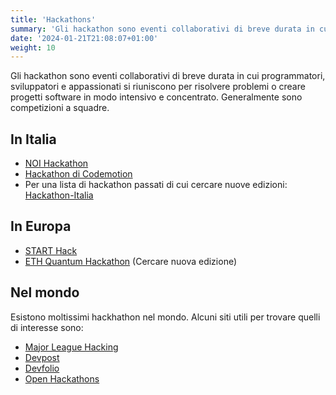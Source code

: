 ```yaml
---
title: 'Hackathons'
summary: 'Gli hackathon sono eventi collaborativi di breve durata in cui programmatori, sviluppatori e appassionati si riuniscono per risolvere problemi o creare progetti software in modo intensivo e concentrato. Generalmente sono competizioni a squadre.'
date: '2024-01-21T21:08:07+01:00'
weight: 10
---
```


Gli hackathon sono eventi collaborativi di breve durata in cui programmatori, sviluppatori e appassionati si riuniscono per risolvere problemi o creare progetti software in modo intensivo e concentrato. Generalmente sono competizioni a squadre.

## In Italia
- [NOI Hackathon](https://hackathon.bz.it/)
- [Hackathon di Codemotion](https://events.codemotion.com/?type=online_hackathon)
- Per una lista di hackathon passati di cui cercare nuove edizioni: [Hackathon-Italia](https://hackathon-italia.github.io/Hackathon-Italia/)

## In Europa
- [START Hack](https://www.startglobal.org/start-hack/home)
- [ETH Quantum Hackathon](https://qec.amiv.ethz.ch/event/eth-quantum-hackathon-2024/) (Cercare nuova edizione)

## Nel mondo

Esistono moltissimi hackhathon nel mondo. Alcuni siti utili per trovare quelli di interesse sono:
- [Major League Hacking](https://mlh.io/)
- [Devpost](https://devpost.com/)
- [Devfolio](https://devfolio.co/hackathons)
- [Open Hackathons](https://www.openhackathons.org/s/upcoming-events)

#
